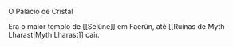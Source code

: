 O Palácio de Cristal

Era o maior templo de [[Selûne]] em Faerûn, até [[Ruínas de Myth Lharast|Myth Lharast]]
cair.